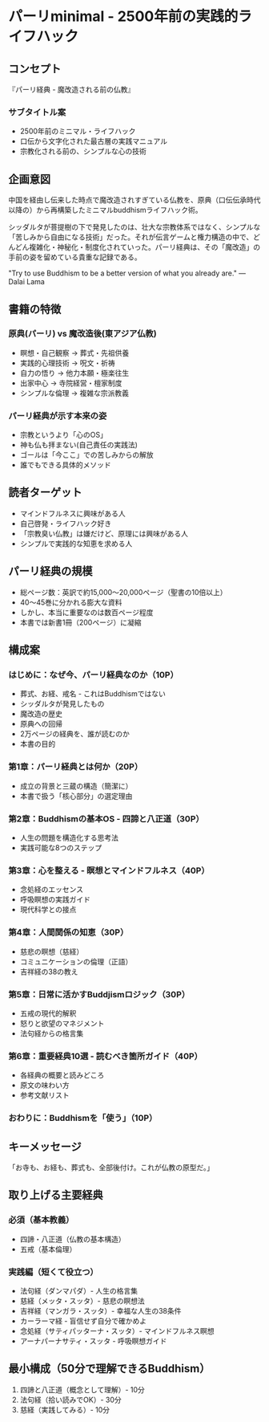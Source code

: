 # パーリminimal - 2500年前の実践的ライフハック

## コンセプト
『パーリ経典 - 魔改造される前の仏教』

### サブタイトル案
- 2500年前のミニマル・ライフハック
- 口伝から文字化された最古層の実践マニュアル
- 宗教化される前の、シンプルな心の技術

## 企画意図
中国を経由し伝来した時点で魔改造されすぎている仏教を、原典（口伝伝承時代以降の）から再構築したミニマルbuddhismライフハック術。

シッダルタが菩提樹の下で発見したのは、壮大な宗教体系ではなく、シンプルな「苦しみから自由になる技術」だった。それが伝言ゲームと権力構造の中で、どんどん複雑化・神秘化・制度化されていった。パーリ経典は、その「魔改造」の手前の姿を留めている貴重な記録である。

"Try to use Buddhism to be a better version of what you already are." — Dalai Lama

## 書籍の特徴
### 原典(パーリ) vs 魔改造後(東アジア仏教)
- 瞑想・自己観察 → 葬式・先祖供養
- 実践的心理技術 → 呪文・祈祷
- 自力の悟り → 他力本願・極楽往生
- 出家中心 → 寺院経営・檀家制度
- シンプルな倫理 → 複雑な宗派教義

### パーリ経典が示す本来の姿
- 宗教というより「心のOS」
- 神も仏も拝まない(自己責任の実践法)
- ゴールは「今ここ」での苦しみからの解放
- 誰でもできる具体的メソッド

## 読者ターゲット
- マインドフルネスに興味がある人
- 自己啓発・ライフハック好き
- 「宗教臭い仏教」は嫌だけど、原理には興味がある人
- シンプルで実践的な知恵を求める人

## パーリ経典の規模
- 総ページ数：英訳で約15,000〜20,000ページ（聖書の10倍以上）
- 40〜45巻に分かれる膨大な資料
- しかし、本当に重要なのは数百ページ程度
- 本書では新書1冊（200ページ）に凝縮

## 構成案

### はじめに：なぜ今、パーリ経典なのか（10P）
- 葬式、お経、戒名 - これはBuddhismではない
- シッダルタが発見したもの
- 魔改造の歴史
- 原典への回帰
- 2万ページの経典を、誰が読むのか
- 本書の目的

### 第1章：パーリ経典とは何か（20P）
- 成立の背景と三蔵の構造（簡潔に）
- 本書で扱う「核心部分」の選定理由

### 第2章：Buddhismの基本OS - 四諦と八正道（30P）
- 人生の問題を構造化する思考法
- 実践可能な8つのステップ

### 第3章：心を整える - 瞑想とマインドフルネス（40P）
- 念処経のエッセンス
- 呼吸瞑想の実践ガイド
- 現代科学との接点

### 第4章：人間関係の知恵（30P）
- 慈悲の瞑想（慈経）
- コミュニケーションの倫理（正語）
- 吉祥経の38の教え

### 第5章：日常に活かすBuddjismロジック（30P）
- 五戒の現代的解釈
- 怒りと欲望のマネジメント
- 法句経からの格言集

### 第6章：重要経典10選 - 読むべき箇所ガイド（40P）
- 各経典の概要と読みどころ
- 原文の味わい方
- 参考文献リスト

### おわりに：Buddhismを「使う」（10P）

## キーメッセージ
「お寺も、お経も、葬式も、全部後付け。これが仏教の原型だ。」

## 取り上げる主要経典
### 必須（基本教義）
- 四諦・八正道（仏教の基本構造）
- 五戒（基本倫理）

### 実践編（短くて役立つ）
- 法句経（ダンマパダ）- 人生の格言集
- 慈経（メッタ・スッタ）- 慈悲の瞑想法
- 吉祥経（マンガラ・スッタ）- 幸福な人生の38条件
- カーラーマ経 - 盲信せず自分で確かめよ
- 念処経（サティパッターナ・スッタ）- マインドフルネス瞑想
- アーナパーナサティ・スッタ - 呼吸瞑想ガイド

## 最小構成（50分で理解できるBuddhism）
1. 四諦と八正道（概念として理解）- 10分
2. 法句経（拾い読みでOK）- 30分
3. 慈経（実践してみる）- 10分
